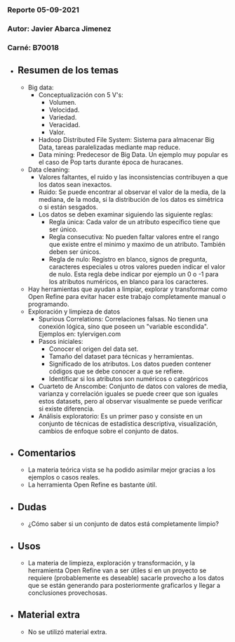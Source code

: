 ### Reporte 05-09-2021
### Autor:  Javier Abarca Jimenez 
### Carné: B70018

* ## Resumen de los temas
    * Big data: 
        * Conceptualización con 5 V's: 
          * Volumen.
          * Velocidad.
          * Variedad.
          * Veracidad.
          * Valor.
        * Hadoop Distributed File System: Sistema para almacenar Big Data, tareas paralelizadas mediante map reduce.
        * Data mining: Predecesor de Big Data. Un ejemplo muy popular es el caso de Pop tarts durante época de huracanes.
    * Data cleaning:
      * Valores faltantes, el ruido y las inconsistencias contribuyen a que los datos sean inexactos.
      * Ruido: Se puede encontrar al observar el valor de la media, de la mediana, de la moda, si la distribución de los datos es simétrica o si están sesgados.
      * Los datos se deben examinar siguiendo las siguiente reglas:
        * Regla única: Cada valor de un atributo específico tiene que ser único.
        * Regla consecutiva: No pueden faltar valores entre el rango que existe entre el minimo y maximo de un atributo. También deben ser únicos.
        * Regla de nulo: Registro en blanco, signos de pregunta, caracteres especiales u otros valores pueden indicar el valor de nulo. Esta regla debe indicar por ejemplo un 0 o -1 para los atributos numéricos, en blanco para los caracteres.
    * Hay herramientas que ayudan a limpiar, explorar y transformar como Open Refine para evitar hacer este trabajo completamente manual o programando.
    * Exploración y limpieza de datos
    	* Spurious Correlations: Correlaciones falsas. No tienen una conexión lógica, sino que poseen un "variable escondida". Ejemplos en: tylervigen.com
    	* Pasos iniciales: 
    		* Conocer el origen del data set.
    		* Tamaño del dataset para técnicas y herramientas.
    		* Significado de los atributos. Los datos pueden contener códigos que se debe conocer a que se refiere.
    		* Identificar si los atributos son numéricos o categóricos
    	* Cuarteto de Anscombe: Conjunto de datos con valores de media, varianza y correlación iguales se puede creer que son iguales estos datasets, pero al observar visualmente se puede verificar si existe diferencia.
    	* Análisis exploratorio: Es un primer paso y consiste en un conjunto de técnicas de estadística descriptiva, visualización, cambios de enfoque sobre el conjunto de datos.

* ## Comentarios
  * La materia teórica vista se ha podido asimilar mejor gracias a los ejemplos o casos reales.
  * La herramienta Open Refine es bastante útil.

* ## Dudas
  * ¿Cómo saber si un conjunto de datos está completamente limpio?
  
* ## Usos
  * La materia de limpieza, exploración y transformación, y la herramienta Open Refine van a ser útiles si en un proyecto se requiere (probablemente es deseable) sacarle provecho a los datos que se están generando para posteriormente graficarlos y llegar a conclusiones provechosas.

* ## Material extra 
  * No se utilizó material extra.